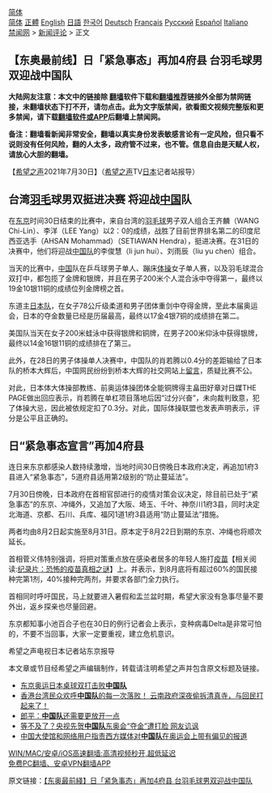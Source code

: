  <!-- 面包屑导航 --> <div class="breadcrumb"><!-- GTranslate: https://gtranslate.io/ -->  <div class="switcher notranslate">  <div class="selected">  <a href="#" onclick="return false;"> 简体</a>  </div>  <div class="option">  <a href="https://www.bannedbook.org" onclick="doGTranslate('zh-CN|zh-CN');jQuery('div.switcher div.selected a').html(jQuery(this).html());return false;" title="简体中文" class="nturl selected"> 简体</a>  <a href="https://www.bannedbook.org/zh-tw/" onclick="doGTranslate('zh-CN|zh-TW');jQuery('div.switcher div.selected a').html(jQuery(this).html());return false;" title="繁體中文" class="nturl"> 正體</a>  <a href="https://www.bannedbook.org/en/" onclick="doGTranslate('zh-CN|en');jQuery('div.switcher div.selected a').html(jQuery(this).html());return false;" title="English" class="nturl"> English</a>  <a href="https://www.bannedbook.org/ja/" onclick="doGTranslate('zh-CN|ja');jQuery('div.switcher div.selected a').html(jQuery(this).html());return false;" title="日本語" class="nturl"> 日語</a>  <a href="https://www.bannedbook.org/ko/" onclick="doGTranslate('zh-CN|ko');jQuery('div.switcher div.selected a').html(jQuery(this).html());return false;" title="한국어" class="nturl"> 한국어</a>  <a href="https://www.bannedbook.org/de/" onclick="doGTranslate('zh-CN|de');jQuery('div.switcher div.selected a').html(jQuery(this).html());return false;" title="Deutsch" class="nturl"> Deutsch</a>  <a href="https://www.bannedbook.org/fr/" onclick="doGTranslate('zh-CN|fr');jQuery('div.switcher div.selected a').html(jQuery(this).html());return false;" title="Français" class="nturl"> Français</a>  <a href="https://www.bannedbook.org/ru/" onclick="doGTranslate('zh-CN|ru');jQuery('div.switcher div.selected a').html(jQuery(this).html());return false;" title="Русский" class="nturl"> Русский</a>  <a href="https://www.bannedbook.org/es/" onclick="doGTranslate('zh-CN|es');jQuery('div.switcher div.selected a').html(jQuery(this).html());return false;" title="Español" class="nturl"> Español</a>  <a href="https://www.bannedbook.org/it/" onclick="doGTranslate('zh-CN|it');jQuery('div.switcher div.selected a').html(jQuery(this).html());return false;" title="Italiano" class="nturl"> Italiano</a>  </div>  </div>      <div class='breadcrumb-sub'><!-- Breadcrumb NavXT 6.3.0 --> <a href="https://www.bannedbook.org/" class="home">禁闻网</a> &gt; <a href="https://www.bannedbook.org/bnews/comments/" class="category">新闻评论</a> &gt; 正文</div></div><h2>【东奥最前线】日「紧急事态」再加4府县 台羽毛球男双迎战中国队</h2> <p class="notice"><b>大陆网友注意：本文中的链接除 <a href="https://github.com/bannedbook/fanqiang" >翻墙</a>软件下载和<a href="https://github.com/killgcd/justmysocks/blob/master/README.md">翻墙推荐</a>链接外全部为禁网链接，未翻墙状态下打不开，请勿点击。此为文字版禁闻，欲看图文视频完整版和更多禁闻，请下载<a href="https://github.com/bannedbook/fanqiang">翻墙软件或APP</a>后翻墙上禁闻网。</p><p>备注：翻墙看新闻非常安全，翻墙以真实身份发表敏感言论有一定风险，但只看不说则没有任何风险，翻的人太多，政府管不过来，也不管。信息自由是天赋人权，请放心大胆的翻墙。</b></p>  <div class="entry"> <p>【<span class='wp_keywordlink_affiliate'><a href="https://www.soundofhope.org" title="希望之声" target="_blank">希望之声</a></span>2021年7月30日】（<a href="https://www.bannedbook.org/bnews/tag/%e5%b8%8c%e6%9c%9b%e4%b9%8b%e5%a3%b0/" class="st_tag internal_tag" rel="tag" title="标签 希望之声 下的日志">希望之声</a>TV<a href="https://www.bannedbook.org/bnews/tag/%e6%97%a5%e6%9c%ac/" class="st_tag internal_tag" rel="tag" title="标签 日本 下的日志">日本</a>记者站报导）</p> <h2>台湾<a href="https://www.bannedbook.org/bnews/tag/%E7%BE%BD%E6%AF%9B/" class="st_tag internal_tag" rel="tag" title="标签 羽毛 下的日志">羽毛</a>球男双挺进决赛 将迎战<span class='wp_keywordlink_affiliate'><a href="https://www.bannedbook.org/" title="中国" target="_blank">中国</a></span>队</h2> <p>在<a href="https://www.bannedbook.org/bnews/tag/%e4%b8%9c%e4%ba%ac/" class="st_tag internal_tag" rel="tag" title="标签 东京 下的日志">东京</a>时间30日结束的比赛中，来自台湾的<a href="https://www.bannedbook.org/bnews/tag/%E7%BE%BD%E6%AF%9B%E7%90%83/" class="st_tag internal_tag" rel="tag" title="标签 羽毛球 下的日志">羽毛球</a>男子双人组合王齐麟（WANG Chi-Lin）、李洋（LEE Yang）以2：0的成绩，战胜了目前世界排名第二的印度尼西亚选手（AHSAN Mohammad）（SETIAWAN Hendra），挺进决赛。在31日的决赛中，他们将迎战<a href="https://www.bannedbook.org/bnews/tag/%E4%B8%AD%E5%9B%BD%E9%98%9F/" class="st_tag internal_tag" rel="tag" title="标签 中国队 下的日志">中国队</a>的李俊慧（li jun hui）、刘雨辰（liu yu chen）组合。</p> <p>当天的比赛中，<a href="https://www.bannedbook.org/bnews/tag/%E4%B8%AD%E5%9B%BD/" class="st_tag internal_tag" rel="tag" title="标签 中国 下的日志">中国</a>队在乒乓球男子单人、蹦床<a href="https://www.bannedbook.org/bnews/tag/%e4%bd%93%e6%93%8d/" class="st_tag internal_tag" rel="tag" title="标签 体操 下的日志">体操</a>女子单人赛，以及羽毛球混合双打中，都包揽了金牌和银牌，并且在男子200米个人混合泳中夺得第一，最终以19金10银11铜的成绩位列金牌榜之首。</p> <p>东道主<a href="https://www.bannedbook.org/bnews/tag/%E6%97%A5%E6%9C%AC%E9%98%9F/" class="st_tag internal_tag" rel="tag" title="标签 日本队 下的日志">日本队</a>，在女子78公斤级柔道和男子团体重剑中夺得金牌，至此本届奥运会，日本的夺金数量已经是历届最高，最终以17金4银7铜的成绩排在第二。</p>  <p>美国队当天在女子200米蛙泳中获得银牌和铜牌，在男子200米仰泳中获得银牌，最终以14金16银11铜的成绩排在了第三。</p> <p>此外，在28日的男子体操单人决赛中，中国队的肖若腾以0.4分的差距输给了日本队的桥本大辉后，中国网民纷纷到桥本大辉的社交网站上<span class='wp_keywordlink'><a href="https://www.bannedbook.org/bnews/tougao/" title="留言" target="_blank">留言</a></span>，质疑比赛不公。</p> <p>对此，日本体大体操部教练、前奥运体操团体全能铜牌得主畠田好章对日媒THE PAGE做出回应表示，肖若腾在单杠项目落地后因“过分兴奋”，未向裁判致意，犯了体操大忌，因此被依规定扣了0.3分。对此，国际体操联盟也发表声明表示，评分是公平且正确的。</p> <h2>日“紧急事态宣言”再加4府县</h2> <p>连日来东京都感染人数持续激增，当地时间30日傍晚日本政府决定，再追加1府3县进入“紧急事态”，5道府县适用第2级别的“防止蔓延法”。</p>  <p>7月30日傍晚，日本政府在首相官邸进行的疫情对策会议决定，除目前已处于“紧急事态”的东京、冲绳外，又追加了大阪、埼玉、千叶、神奈川1府3县，同时决定北海道、京都、石川、兵库、福冈1道1府3县适用“防止蔓延法”措施。</p> <p>两者均由8月2日起实施至8月31日。原本定于8月22日到期的东京、冲绳也将顺次延长。</p> <p>首相菅义伟特别强调，将把对策重点放在感染者居多的年轻人施打<span class='wp_keywordlink'><a href="https://www.bannedbook.org/bnews/tculture/20160630/551027.html" title="疫苗" target="_blank">疫苗</a></span>【相关阅读:<a href='https://www.bannedbook.org/bnews/topimagenews/20180408/925060.html' target='_blank'>纪录片：恐怖的疫苗真相之谜</a>】上。并表示，到8月底将有超过60%的国民接种完第1剂，40%接种完两剂，并要求各部门全力执行。</p> <p>首相同时呼吁国民，马上就要进入暑假和盂兰盆时期，希望大家没有急事尽量不要外出，返乡探亲也尽量回避。</p>  <p>东京都知事小池百合子也在30日的例行记者会上表示，变种病毒Delta是非常可怕的，不要不当回事，大家一定要重视，建立危机意识。</p> <p>希望之声电视日本记者站东京报导</p> <p>本文章或节目经希望之声编辑制作，转载请注明希望之声并包含原文标题及链接。 </p> <ul class='op-related-articles' title='相关阅读'> <li><a href='https://www.bannedbook.org/bnews/taiwannews/20210730/1596945.html' target='_blank'>东京奥运日本桌球双打击败<b>中国队</b></a></li> <li><a href='https://www.bannedbook.org/bnews/bannedvideo/20210729/1596313.html' target='_blank'>香港台湾民众欢呼<b>中国队</b>的每一次落败！        云南政府深夜偷拆清真寺，与回民打起来了！</a></li> <li><a href='https://www.bannedbook.org/bnews/baitai/20210727/1595219.html' target='_blank'>郎平：<b>中国队</b>还需要更放开一点</a></li> <li><a href='https://www.bannedbook.org/bnews/sports/20210727/1595031.html' target='_blank'>等不及了？央视先贺<b>中国队</b>东奥会“夺金”遭打脸 网友讥讽</a></li> <li><a href='https://www.bannedbook.org/bnews/baitai/20210727/1594996.html' target='_blank'>中国大使馆和网络用户指责西方媒体对<b>中国队</b>在奥运会上带有偏见的报道</a></li> </ul> <p class="texttj"> <a href="https://github.com/bannedbook/fanqiang/wiki/V2ray%E6%9C%BA%E5%9C%BA" target="_blank">WIN/MAC/安卓/iOS高速翻墙:高清视频秒开,超低延迟</a><br/> <a href="https://github.com/bannedbook/fanqiang/wiki/%E7%A6%81%E9%97%BB%E7%BD%91%E5%AE%89%E5%8D%93%E7%BF%BB%E5%A2%99%E6%96%B0%E9%97%BBAPP" target="_blank">免费PC翻墙、安卓VPN翻墙APP</a></p> <p>原文链接：<a class="src_link"  href="https://www.soundofhope.org/post/530873" target="_blank">【东奥最前綫】日「紧急事态」再加4府县 台羽毛球男双迎战中国队</a></p><a name='sharetosocial'></a>  <div style="margin-bottom:5px;padding-bottom:5px;clear:both"> <div id="archive-pix-1" class="banner-ads"> <!-- AuctionX Display platform tag START --> <div id="26318x728x90x621x_ADSLOT2" clicktrack="%%CLICK_URL_ESC%%"></div> <!-- AuctionX Display platform tag END --> </div> <div id="archive-pix-2" class="banner-ads"> <!-- AuctionX Display platform tag START --> <div id="26315x300x250x621x_ADSLOT2" clicktrack="%%CLICK_URL_ESC%%"></div> <!-- AuctionX Display platform tag END --> </div> </div>  <div id="archive-pix-1" class="banner-ads"> <!-- AuctionX Display platform tag START --> <div id="26318x728x90x621x_ADSLOT3" clicktrack="%%CLICK_URL_ESC%%"></div> <!-- AuctionX Display platform tag END --> </div> </div><!--END ENTRY--> 